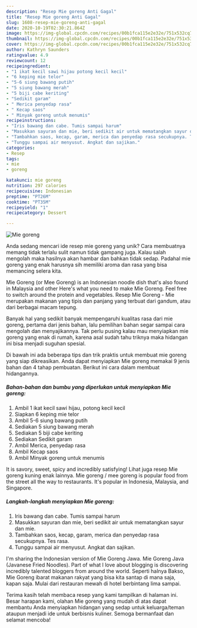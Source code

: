 ```yaml
---
description: "Resep Mie goreng Anti Gagal"
title: "Resep Mie goreng Anti Gagal"
slug: 1608-resep-mie-goreng-anti-gagal
date: 2020-10-19T02:30:21.864Z
image: https://img-global.cpcdn.com/recipes/00b1fca115e2e32e/751x532cq70/mie-goreng-foto-resep-utama.jpg
thumbnail: https://img-global.cpcdn.com/recipes/00b1fca115e2e32e/751x532cq70/mie-goreng-foto-resep-utama.jpg
cover: https://img-global.cpcdn.com/recipes/00b1fca115e2e32e/751x532cq70/mie-goreng-foto-resep-utama.jpg
author: Kathryn Saunders
ratingvalue: 4.9
reviewcount: 12
recipeingredient:
- "1 ikat kecil sawi hijau potong kecil kecil"
- "6 keping mie telor"
- "5-6 siung bawang putih"
- "5 siung bawang merah"
- "5 biji cabe keriting"
- "Sedikit garam"
- " Merica penyedap rasa"
- " Kecap saos"
- " Minyak goreng untuk menumis"
recipeinstructions:
- "Iris bawang dan cabe. Tumis sampai harum"
- "Masukkan sayuran dan mie, beri sedikit air untuk mematangkan sayur dan mie."
- "Tambahkan saos, kecap, garam, merica dan penyedap rasa secukupnya. Tes rasa."
- "Tunggu sampai air menyusut. Angkat dan sajikan."
categories:
- Resep
tags:
- mie
- goreng

katakunci: mie goreng 
nutrition: 297 calories
recipecuisine: Indonesian
preptime: "PT26M"
cooktime: "PT35M"
recipeyield: "1"
recipecategory: Dessert

---
```



![Mie goreng](https://img-global.cpcdn.com/recipes/00b1fca115e2e32e/751x532cq70/mie-goreng-foto-resep-utama.jpg)

Anda sedang mencari ide resep mie goreng yang unik? Cara membuatnya memang tidak terlalu sulit namun tidak gampang juga. Kalau salah mengolah maka hasilnya akan hambar dan bahkan tidak sedap. Padahal mie goreng yang enak harusnya sih memiliki aroma dan rasa yang bisa memancing selera kita.

Mie Goreng (or Mee Goreng) is an Indonesian noodle dish that&#39;s also found in Malaysia and other Here&#39;s what you need to make Mie Goreng. Feel free to switch around the protein and vegetables. Resep Mie Goreng - Mie merupakan makanan yang tipis dan panjang yang terbuat dari gandum, atau dari berbagai macam tepung.

Banyak hal yang sedikit banyak mempengaruhi kualitas rasa dari mie goreng, pertama dari jenis bahan, lalu pemilihan bahan segar sampai cara mengolah dan menyajikannya. Tak perlu pusing kalau mau menyiapkan mie goreng yang enak di rumah, karena asal sudah tahu triknya maka hidangan ini bisa menjadi suguhan spesial.


Di bawah ini ada beberapa tips dan trik praktis untuk membuat mie goreng yang siap dikreasikan. Anda dapat menyiapkan Mie goreng memakai 9 jenis bahan dan 4 tahap pembuatan. Berikut ini cara dalam membuat hidangannya.

<!--inarticleads1-->

##### Bahan-bahan dan bumbu yang diperlukan untuk menyiapkan Mie goreng:

1. Ambil 1 ikat kecil sawi hijau, potong kecil kecil
1. Siapkan 6 keping mie telor
1. Ambil 5-6 siung bawang putih
1. Sediakan 5 siung bawang merah
1. Sediakan 5 biji cabe keriting
1. Sediakan Sedikit garam
1. Ambil  Merica, penyedap rasa
1. Ambil  Kecap saos
1. Ambil  Minyak goreng untuk menumis


It is savory, sweet, spicy and incredibly satisfying! Lihat juga resep Mie goreng kuning enak lainnya. Mie goreng / mee goreng is popular food from the street all the way to restaurants. It&#39;s popular in Indonesia, Malaysia, and Singapore. 

<!--inarticleads2-->

##### Langkah-langkah menyiapkan Mie goreng:

1. Iris bawang dan cabe. Tumis sampai harum
1. Masukkan sayuran dan mie, beri sedikit air untuk mematangkan sayur dan mie.
1. Tambahkan saos, kecap, garam, merica dan penyedap rasa secukupnya. Tes rasa.
1. Tunggu sampai air menyusut. Angkat dan sajikan.


I&#39;m sharing the Indonesian version of Mie Goreng Jawa. Mie Goreng Java (Javanese Fried Noodles). Part of what I love about blogging is discovering incredibly talented bloggers from around the world. Seperti halnya Bakso, Mie Goreng ibarat makanan rakyat yang bisa kita santap di mana saja, kapan saja. Mulai dari restauran mewah di hotel berbintang lima sampai. 

Terima kasih telah membaca resep yang kami tampilkan di halaman ini. Besar harapan kami, olahan Mie goreng yang mudah di atas dapat membantu Anda menyiapkan hidangan yang sedap untuk keluarga/teman ataupun menjadi ide untuk berbisnis kuliner. Semoga bermanfaat dan selamat mencoba!
